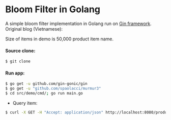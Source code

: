 # Bloom Filter in Golang
A simple bloom filter implementation in Golang run on [Gin framework](https://github.com/gin-gonic/gin).
Original blog (Vietnamese): 

Size of items in demo is 50,000 product item name.
 
#### Source clone:
```bash
$ git clone 
```
#### Run app:
```bash
$ go get -u github.com/gin-gonic/gin
$ go get -u "github.com/spaolacci/murmur3"
$ cd src/demo/cmd/; go run main.go
```
* Query item:
```bash
$ curl -X GET -H "Accept: application/json" http://localhost:8080/product?item=rinne
```